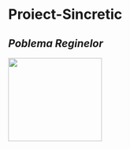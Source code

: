 # Proiect-Sincretic

## *Poblema Reginelor*

<img src="https://s13emagst.akamaized.net/products/38035/38034884/images/res_ada6514a41c97da7d1524d83d79a429c.jpg" height="170" width="190"/>

